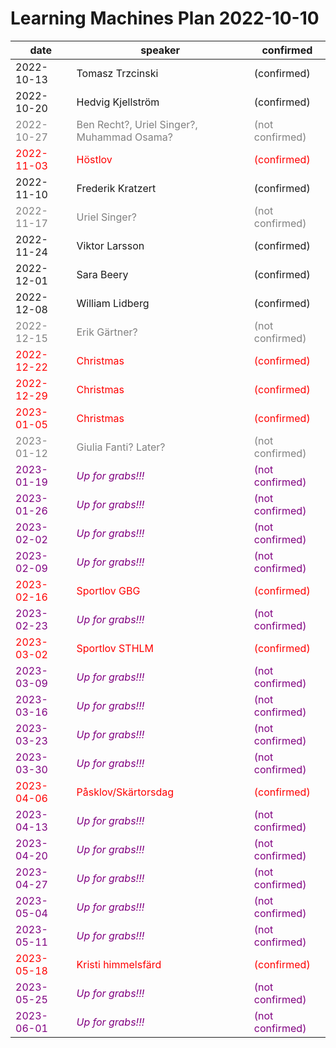 # Learning Machines Plan 2022-10-10

| date | speaker                                   | confirmed      |
| ---- | ----------------------------------------- | -------------- |
|  2022-10-13  |  Tomasz Trzcinski                     |  (confirmed)     |
|  2022-10-20  |  Hedvig Kjellström                    |  (confirmed)     |
| <span style="color:grey"> 2022-10-27 </span> | <span style="color:grey"> Ben Recht?, Uriel Singer?, Muhammad Osama? </span> | <span style="color:grey"> (not confirmed) </span> |
| <span style="color:red"> 2022-11-03 </span> | <span style="color:red"> Höstlov                             </span> | <span style="color:red"> (confirmed)    </span> |
|  2022-11-10  |  Frederik Kratzert                    |  (confirmed)     |
| <span style="color:grey"> 2022-11-17 </span> | <span style="color:grey"> Uriel Singer?                       </span> | <span style="color:grey"> (not confirmed) </span> |
|  2022-11-24  |  Viktor Larsson                       |  (confirmed)     |
|  2022-12-01  |  Sara Beery                           |  (confirmed)     |
|  2022-12-08  |  William Lidberg                      |  (confirmed)     |
| <span style="color:grey"> 2022-12-15 </span> | <span style="color:grey"> Erik Gärtner?                       </span> | <span style="color:grey"> (not confirmed) </span> |
| <span style="color:red"> 2022-12-22 </span> | <span style="color:red"> Christmas                           </span> | <span style="color:red"> (confirmed)    </span> |
| <span style="color:red"> 2022-12-29 </span> | <span style="color:red"> Christmas                           </span> | <span style="color:red"> (confirmed)    </span> |
| <span style="color:red"> 2023-01-05 </span> | <span style="color:red"> Christmas                           </span> | <span style="color:red"> (confirmed)    </span> |
| <span style="color:grey"> 2023-01-12 </span> | <span style="color:grey"> Giulia Fanti? Later?                </span> | <span style="color:grey"> (not confirmed) </span> |
| <span style="color:purple"> 2023-01-19 </span> | <span style="color:purple"> *Up for grabs!!!*                   </span> | <span style="color:purple"> (not confirmed) </span> |
| <span style="color:purple"> 2023-01-26 </span> | <span style="color:purple"> *Up for grabs!!!*                   </span> | <span style="color:purple"> (not confirmed) </span> |
| <span style="color:purple"> 2023-02-02 </span> | <span style="color:purple"> *Up for grabs!!!*                   </span> | <span style="color:purple"> (not confirmed) </span> |
| <span style="color:purple"> 2023-02-09 </span> | <span style="color:purple"> *Up for grabs!!!*                   </span> | <span style="color:purple"> (not confirmed) </span> |
| <span style="color:red"> 2023-02-16 </span> | <span style="color:red"> Sportlov GBG                        </span> | <span style="color:red"> (confirmed)    </span> |
| <span style="color:purple"> 2023-02-23 </span> | <span style="color:purple"> *Up for grabs!!!*                   </span> | <span style="color:purple"> (not confirmed) </span> |
| <span style="color:red"> 2023-03-02 </span> | <span style="color:red"> Sportlov STHLM                      </span> | <span style="color:red"> (confirmed)    </span> |
| <span style="color:purple"> 2023-03-09 </span> | <span style="color:purple"> *Up for grabs!!!*                   </span> | <span style="color:purple"> (not confirmed) </span> |
| <span style="color:purple"> 2023-03-16 </span> | <span style="color:purple"> *Up for grabs!!!*                   </span> | <span style="color:purple"> (not confirmed) </span> |
| <span style="color:purple"> 2023-03-23 </span> | <span style="color:purple"> *Up for grabs!!!*                   </span> | <span style="color:purple"> (not confirmed) </span> |
| <span style="color:purple"> 2023-03-30 </span> | <span style="color:purple"> *Up for grabs!!!*                   </span> | <span style="color:purple"> (not confirmed) </span> |
| <span style="color:red"> 2023-04-06 </span> | <span style="color:red"> Påsklov/Skärtorsdag                 </span> | <span style="color:red"> (confirmed)    </span> |
| <span style="color:purple"> 2023-04-13 </span> | <span style="color:purple"> *Up for grabs!!!*                   </span> | <span style="color:purple"> (not confirmed) </span> |
| <span style="color:purple"> 2023-04-20 </span> | <span style="color:purple"> *Up for grabs!!!*                   </span> | <span style="color:purple"> (not confirmed) </span> |
| <span style="color:purple"> 2023-04-27 </span> | <span style="color:purple"> *Up for grabs!!!*                   </span> | <span style="color:purple"> (not confirmed) </span> |
| <span style="color:purple"> 2023-05-04 </span> | <span style="color:purple"> *Up for grabs!!!*                   </span> | <span style="color:purple"> (not confirmed) </span> |
| <span style="color:purple"> 2023-05-11 </span> | <span style="color:purple"> *Up for grabs!!!*                   </span> | <span style="color:purple"> (not confirmed) </span> |
| <span style="color:red"> 2023-05-18 </span> | <span style="color:red"> Kristi himmelsfärd                  </span> | <span style="color:red"> (confirmed)    </span> |
| <span style="color:purple"> 2023-05-25 </span> | <span style="color:purple"> *Up for grabs!!!*                   </span> | <span style="color:purple"> (not confirmed) </span> |
| <span style="color:purple"> 2023-06-01 </span> | <span style="color:purple"> *Up for grabs!!!*                   </span> | <span style="color:purple"> (not confirmed) </span> |
